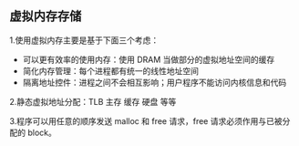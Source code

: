 ## 虚拟内存存储

1.使用虚拟内存主要是基于下面三个考虑：

*  可以更有效率的使用内存：使用 DRAM 当做部分的虚拟地址空间的缓存
*  简化内存管理：每个进程都有统一的线性地址空间
*  隔离地址控件：进程之间不会相互影响；用户程序不能访问内核信息和代码

2.静态虚拟地址分配：TLB 主存 缓存 硬盘 等等

3.程序可以用任意的顺序发送 malloc 和 free 请求，free 请求必须作用与已被分配的 block。